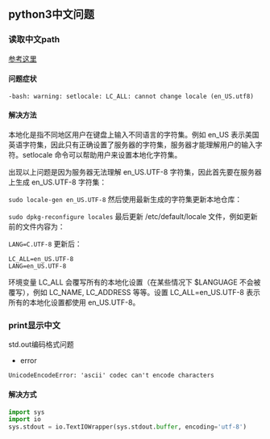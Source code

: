 
## python3中文问题

### 读取中文path
[参考这里](https://www.cnblogs.com/ifantastic/p/4565822.html)

#### 问题症状
```-bash: warning: setlocale: LC_ALL: cannot change locale (en_US.utf8)```

#### 解决方法
  本地化是指不同地区用户在键盘上输入不同语言的字符集。例如 en_US 表示美国英语字符集，因此只有正确设置了服务器的字符集，服务器才能理解用户的输入字符。setlocale 命令可以帮助用户来设置本地化字符集。

  出现以上问题是因为服务器无法理解 en_US.UTF-8 字符集，因此首先要在服务器上生成 en_US.UTF-8 字符集：

  ```sudo locale-gen en_US.UTF-8```
  然后使用最新生成的字符集更新本地仓库：

  ```sudo dpkg-reconfigure locales```
  最后更新 /etc/default/locale 文件，例如更新前的文件内容为：

  ```LANG=C.UTF-8```
  更新后：

  ```
  LC_ALL=en_US.UTF-8
  LANG=en_US.UTF-8
  ```
  环境变量 LC_ALL 会覆写所有的本地化设置（在某些情况下 $LANGUAGE 不会被覆写），例如 LC_NAME, LC_ADDRESS 等等。设置 LC_ALL=en_US.UTF-8 表示所有的本地化设置都使用 en_US.UTF-8。

### print显示中文
std.out编码格式问题

- error
```
UnicodeEncodeError: 'ascii' codec can't encode characters
```

#### 解决方式
```python
import sys
import io
sys.stdout = io.TextIOWrapper(sys.stdout.buffer, encoding='utf-8')
```








